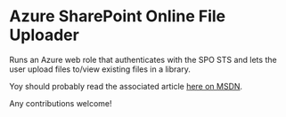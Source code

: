 Azure SharePoint Online File Uploader
=====================================

Runs an Azure web role that authenticates with the SPO STS and lets the user upload files to/view existing files in a library.

Yoy should probably read the associated article [here on MSDN](http://blogs.msdn.com/b/ukmsdn/archive/2012/06/12/building-azure-and-sharepoint-applications-an-introduction.aspx, "Building Azure and SharePoint Applications: An Introduction").

Any contributions welcome!

